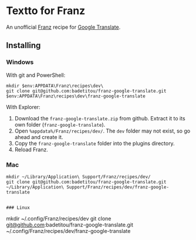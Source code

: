 # Textto for Franz

An unofficial [Franz](https://meetfranz.com/) recipe for [Google Translate](https://translate.google.com/).

## Installing

### Windows

With git and PowerShell:

```
mkdir $env:APPDATA\Franz\recipes\dev\
git clone git@github.com:badetitou/franz-google-translate.git $env:APPDATA\Franz\recipes\dev\franz-google-translate
```

With Explorer:

1. Download the `franz-google-translate.zip` from github.  Extract it to its own folder (`franz-google-translate`).
2. Open `%appdata%/Franz/recipes/dev/`.  The `dev` folder may not exist, so go ahead and create it.
3. Copy the `franz-google-translate` folder into the plugins directory.
4. Reload Franz.

### Mac

```
mkdir ~/Library/Application\ Support/Franz/recipes/dev/
git clone git@github.com:badetitou/franz-google-translate.git ~/Library/Application\ Support/Franz/recipes/dev/franz-google-translate


### Linux

```
mkdir ~/.config/Franz/recipes/dev
git clone git@github.com:badetitou/franz-google-translate.git ~/.config/Franz/recipes/dev/franz-google-translate
```

